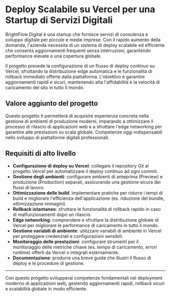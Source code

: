 # Deploy Scalabile su Vercel per una Startup di Servizi Digitali


BrightFlow Digital è una startup che fornisce servizi di consulenza e sviluppo digitale per piccole e medie imprese. Con il rapido aumento della domanda, l'azienda necessita di un sistema di deploy scalabile ed efficiente che consenta aggiornamenti frequenti senza interruzioni, garantendo performance elevate e una copertura globale.

Il progetto prevede la configurazione di un flusso di deploy continuo su Vercel, sfruttando la distribuzione edge automatica e le funzionalità di rollback immediato offerte dalla piattaforma. L'obiettivo è garantire aggiornamenti rapidi e sicuri, mantenendo alta l'affidabilità e la velocità di caricamento del sito in tutto il mondo.

## Valore aggiunto del progetto

Questo progetto ti permetterà di acquisire esperienza concreta nella gestione di ambienti di produzione moderni, imparando a ottimizzare il processo di rilascio di applicazioni web e a sfruttare l'edge networking per garantire alte prestazioni su scala globale. Competenze oggi indispensabili nello sviluppo di piattaforme digitali professionali.

## Requisiti di alto livello

- **Configurazione di deploy su Vercel**: collegare il repository Git al progetto Vercel per automatizzare il deploy continuo ad ogni commit.
- **Gestione degli ambienti**: configurare ambienti di anteprima (Preview) e produzione (Production) separati, assicurando una gestione sicura dei flussi di lavoro.
- **Ottimizzazione delle build**: implementare pratiche per ridurre i tempi di build e migliorare l'efficienza dell'applicazione (es. riduzione del bundle, ottimizzazione immagini).
- **Rollback istantaneo**: sfruttare le funzionalità di rollback rapido in caso di malfunzionamenti dopo un rilascio.
- **Edge networking**: comprendere e sfruttare la distribuzione globale di Vercel per migliorare le performance di caricamento in tutto il mondo.
- **Gestione variabili di ambiente**: utilizzare variabili di ambiente in Vercel per proteggere credenziali e configurazioni sensibili.
- **Monitoraggio delle prestazioni**: configurare strumenti per il monitoraggio delle metriche chiave (es. tempo di caricamento, errori runtime) offerti da Vercel o integrati esternamente.
- **Documentazione**: produrre una breve guida che illustri il flusso di deploy e le procedure di gestione.

---

Con questo progetto svilupperai competenze fondamentali nel deployment moderno di applicazioni web, gestendo aggiornamenti rapidi, rollback sicuri e scalabilità globale in modo efficiente.
